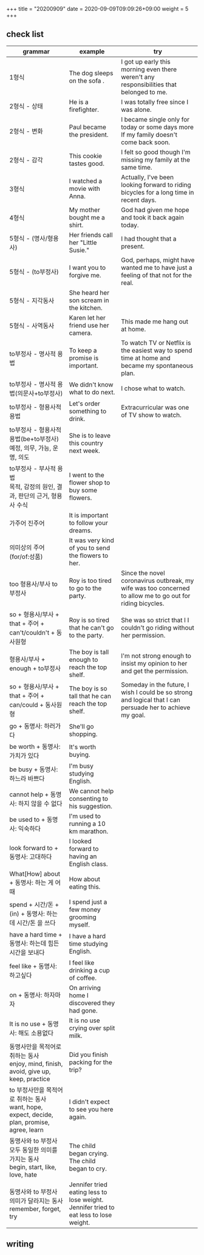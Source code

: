 +++
title = "20200909"
date =  2020-09-09T09:09:26+09:00
weight = 5
+++


## check list

 grammar | example | try |
---|---|---|
1형식 |  The dog sleeps on the sofa . | I got up early this morning even there weren't any responsibilities that belonged to me.
2형식 - 상태 | He is a firefighter. | I was totally free since I was alone.
2형식 - 변화 | Paul became the president. | I became single only for today or some days more If my family doesn't come back soon.
2형식 - 감각 | This cookie tastes good. | I felt so good though I'm missing my family at the same time.
3형식 | I watched a movie with Anna. | Actually, I've been looking forward to riding bicycles for a long time in recent days.
4형식 | My mother bought me a shirt. | God had given me hope and took it back again today.
5형식 - (명사/형용사) | Her friends call her "Little Susie." | I had thought that a present.
5형식 - (to부정사) | I want you to forgive me. | God, perhaps, might have wanted me to have just a feeling of that not for the real.
5형식 - 지각동사 | She heard her son scream in the kitchen. | 
5형식 - 사역동사 | Karen let her friend use her camera. |  This made me hang out at home.
to부정사 - 명사적 용법 | To keep a promise is important. | To watch TV or Netflix is the easiest way to spend time at home and became my spontaneous plan.
to부정사 - 명사적 용법(의문사+to부정사) | We didn't know what to do next. | I chose what to watch.
to부정사 - 형용사적 용법 | Let's order something to drink. | Extracurricular was one of TV show to watch.
to부정사 - 형용사적 용법(be+to부정사)</br> 예정, 의무, 가능, 운명, 의도 | She is to leave this country next week. |
to부정사 - 부사적 용법</br> 목적, 감정의 원인, 결과, 판단의 근거, 형용사 수식 | I went to the flower shop to buy some flowers. |
가주어 진주어 | It is important to follow your dreams. |
의미상의 주어 (for/of:성품) | It was very kind of you to send the flowers to her. |
too 형용사/부사 to부정사 | Roy is too tired to go to the party. | Since the novel coronavirus outbreak, my wife was too concerned to allow me to go out for riding bicycles.
so + 형용사/부사 + that + 주어 + can't/couldn't + 동사원형 | Roy is so tired that he can't go to the party. | She was so strict that I I couldn't go riding without her permission.
형용사/부사 + enough + to부정사 | The boy is tall enough to reach the top shelf. | I'm not strong enough to insist my opinion to her and get the permission.
so + 형용사/부사 + that + 주어 + can/could + 동사원형 | The boy is so tall that he can reach the top shelf. | Someday in the future, I wish I could be so strong and logical that I can persuade her to achieve my goal.
go + 동명사: 하러가다 | She'll go shopping. |
be worth + 동명사: 가치가 있다 | It's worth buying. |
be busy + 동명사: 하느라 바쁘다 | I'm busy studying English. |
cannot help + 동명사: 하지 않을 수 없다 | We cannot help consenting to his suggestion. |
be used to + 동명사: 익숙하다 | I'm used to running a 10 km marathon. |
look forward to + 동명사: 고대하다 | I looked forward to having an English class. |
What[How] about + 동명사: 하는 게 어때 | How about eating this. |
spend + 시간/돈 + (in) + 동명사: 하는데 시간/돈 을 쓰다 | I spend just a few money grooming myself. |
have a hard time + 동명사: 하는데 힘든 시간을 보내다 | I have a hard time studying English.
feel like + 동명사: 하고싶다 | I feel like drinking a cup of coffee. |
on + 동명사: 하자마자 | On arriving home I discovered they had gone. |
It is no use + 동명사: 해도 소용없다 | It is no use crying over split milk. |
동명사만을 목적어로 취하는 동사<br>enjoy, mind, finish, avoid, give up, keep, practice | Did you finish packing for the trip? |
to 부정사만을 목적어로 취하는 동사<br>want, hope, expect, decide, plan, promise, agree, learn | I didn't expect to see you here again. |
동명사와 to 부정사 모두 동일한 의미를 가지는 동사<br>begin, start, like, love, hate | The child began crying.<br>The child began to cry. |
동명사와 to 부정사 의미가 달라지는 동사<br>remember, forget, try | Jennifer tried eating less to lose weight.<br>Jennifer tried to eat less to lose weight. |

## writing

